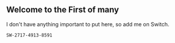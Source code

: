 ## Welcome to the First of many

I don't have anything important to put here, so add me on Switch.

```markdown
SW-2717-4913-8591
```
